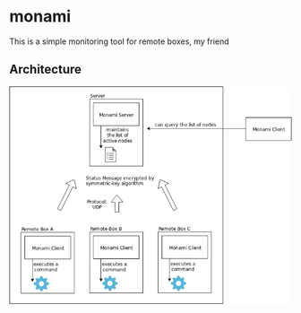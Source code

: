 # monami
This is a simple monitoring tool for remote boxes, my friend

## Architecture
![Image of Monami Architecture](docs/monami-architecture.png)

